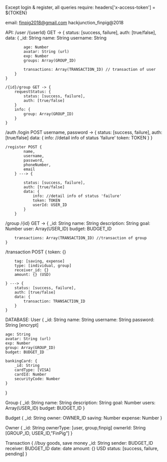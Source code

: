 Except login & register, all queries require:
headers['x-access-token'] = ${TOKEN}

email:
finpig2018@gmail.com
hackjunction_finpig@2018

API:
/user
	/{userId} GET -> {
		status: [success, failure],
		auth: [true/false],
		data: {
			_id: String
			name: String
			username: String

			age: Number
			avatar: String (url)
			exp: Number
			groups: Array(GROUP_ID)

			transactions: Array(TRANSACTION_ID) // transaction of user
		}
	}

	/{id}/group GET -> {
		requestStatus: {
			status: [success, failure],
			auth: [true/false]
		}
		info: {
			group: Array(GROUP_ID)
		}
	}

/auth
	/login POST username, password -> {
		status: [success, failure],
		auth: [true/false]
		data: {
			info: //detail info of status 'failure'
			token: TOKEN
		}
	}

	/register POST {
			name,
			username, 
			password, 
			phoneNumber, 
			email
		} ---> {

			status: [success, failure],
			auth: [true/false]
			data: {
				info: //detail info of status 'failure'
				token: TOKEN
				userId: USER_ID
			}
		}

/group
	/{id} GET -> {
		_id: String
		name: String
		description: String
		goal: Number
		user: Array(USER_ID)
		budget: BUDGET_ID

		transactions: Array(TRANSACTION_ID) //transaction of group
	}

/transaction POST {
		token: {}

		tag: [saving, expense]
		type: [individual, group]
		receiver_id: {}
		amount: {} (USD)

	} ---> {
		status: [success, failure],
		auth: [true/false]
		data: {
			transaction: TRANSACTION_ID
		}
	}


DATABASE:
User {
	_id: String
	name: String
	username: String
	password: String [encrypt]

	age: String
	avatar: String (url)
	exp: Number
	group: Array(GROUP_ID)
	budget: BUDGET_ID

	bankingCard: {
		_id: String
		cardType: [VISA]
		cardId: Number
		securityCode: Number
	}
}

Group {
	_id: String
	name: String
	description: String
	goal: Number
	users: Array(USER_ID)
	budget: BUDGET_ID
}

Budget {
	_id: String
	owner: OWNER_ID
	saving: Number
	expense: Number
}

Owner {
	_id: String
	ownerType: [user, group,finpig]
	ownerId: String [GROUP_ID, USER_ID,”FinPig”]
}

Transaction { //buy goods, save money
	_id: String
	sender: BUDGET_ID
	receiver: BUDGET_ID
	date: date
	amount: {} USD
	status: [success, failure, pending]
}
